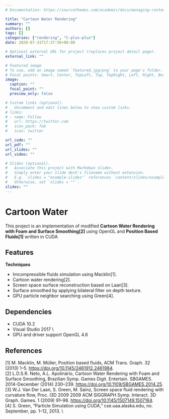 ```yaml
---
# Documentation: https://sourcethemes.com/academic/docs/managing-content/

title: "Cartoon Water Rendering"
summary: ""
authors: []
tags: []
categories: ["rendering", "C-plus-plus"]
date: 2020-07-31T17:37:56+08:00

# Optional external URL for project (replaces project detail page).
external_link: ""

# Featured image
# To use, add an image named `featured.jpg/png` to your page's folder.
# Focal points: Smart, Center, TopLeft, Top, TopRight, Left, Right, BottomLeft, Bottom, BottomRight.
image:
  caption: ""
  focal_point: ""
  preview_only: false

# Custom links (optional).
#   Uncomment and edit lines below to show custom links.
# links:
# - name: Follow
#   url: https://twitter.com
#   icon_pack: fab
#   icon: twitter

url_code: ""
url_pdf: ""
url_slides: ""
url_video: ""

# Slides (optional).
#   Associate this project with Markdown slides.
#   Simply enter your slide deck's filename without extension.
#   E.g. `slides = "example-slides"` references `content/slides/example-slides.md`.
#   Otherwise, set `slides = ""`.
slides: ""
---
```


# Cartoon Water
This project is an implementation of modified **Cartoon Water Rendering with Foam and Surface Smoothing[2]** using OpenGL and **Position Based Fluids[1]** written in CUDA

## Features
**Techniques**
- Imcompressible fluids simulation using Macklin[1].
- Cartoon water rendering[2].
- Screen space surface reconstruction based on Laan[3]. 
- Surface smoothed by applying bilateral filter on depth texture.
- GPU particle neighbor searching using Green[4].

## Dependencies
- CUDA 10.2
- Visual Studio 2017 \
- GPU and driver support OpenGL 4.6


## References
[1] M. Macklin, M. Müller, Position based fluids, ACM Trans. Graph. 32 (2013) 1–5. https://doi.org/10.1145/2461912.2461984. \
[2] L.D.S.R. Neto, A.L. Apolinário, Cartoon Water Rendering with Foam and Surface Smoothing, Brazilian Symp. Games Digit. Entertain. SBGAMES. 2014-December (2014) 230–239. https://doi.org/10.1109/SBGAMES.2014.25. \
[3] W.J. Van Der Laan, S. Green, M. Sainz, Screen space fluid rendering with curvature flow, Proc. I3D 2009 2009 ACM SIGGRAPH Symp. Interact. 3D Graph. Games. 1 (2009) 91–98. https://doi.org/10.1145/1507149.1507164. \
[4] S. Green, “Particle Simulation using CUDA,” cse.uaa.alaska.edu, no. September, pp. 1–12, 2013. \